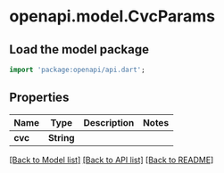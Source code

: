 # openapi.model.CvcParams

## Load the model package
```dart
import 'package:openapi/api.dart';
```

## Properties
Name | Type | Description | Notes
------------ | ------------- | ------------- | -------------
**cvc** | **String** |  | 

[[Back to Model list]](../README.md#documentation-for-models) [[Back to API list]](../README.md#documentation-for-api-endpoints) [[Back to README]](../README.md)


